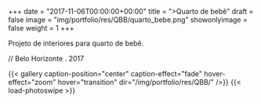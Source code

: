 +++
date = "2017-11-06T00:00:00+00:00"
title = ">Quarto de bebê"
draft = false
image = "img/portfolio/res/QBB/quarto_bebe.png"
showonlyimage = false
weight = 1
+++

<!--more-->

Projeto de interiores para quarto de bebê.

// Belo Horizonte . 2017

{{< gallery caption-position="center" caption-effect="fade" hover-effect="zoom" hover="transition" dir="/img/portfolio/res/QBB/" />}} {{< load-photoswipe >}}
